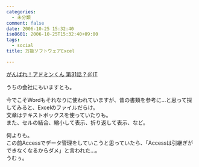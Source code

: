 ```yaml
---
categories:
  - 未分類
comment: false
date: 2006-10-25 15:32:40
iso8601: 2006-10-25T15:32:40+09:00
tags:
  - social
title: 万能ソフトウェアExcel

---
```


<div class="entry-body">
  <p><a title="がんばれ！アドミンくん 第31話 ? ＠IT" href="http://www.atmarkit.co.jp/fwin2k/itpropower/admin-kun/031/adminkun031.html">がんばれ！アドミンくん 第31話 ? ＠IT</a></p>

  <p>うちの会社にもいますとも。</p>

  <p>今でこそWordもそれなりに使われていますが、昔の書類を参考に…と思って探してみると、Excelのファイルだらけ。<br />
    文章はテキストボックスを使っていたりも。<br />
    また、セルの結合、縮小して表示、折り返して表示、など。</p>

  <p>何よりも。<br />
    この前Accessでデータ管理をしていこうと思っていたら、「Accessは引継ぎができなくなるからダメ」と言われた…。<br />
    うむぅ。<br /></p>
</div>
